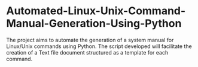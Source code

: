 # Automated-Linux-Unix-Command-Manual-Generation-Using-Python
The project aims to automate the generation of a system manual for Linux/Unix commands using Python. The script developed will facilitate the creation of a Text file document structured as a template for each command.

